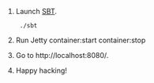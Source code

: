1. Launch [SBT](http://code.google.com/p/simple-build-tool).

        ./sbt

2. Run Jetty
      container:start
      container:stop 

3. Go to http://localhost:8080/.


5. Happy hacking!

